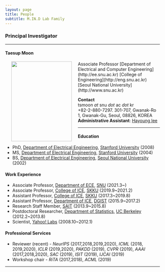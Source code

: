 ```yaml
---
layout: page
title: People 
subtitle: M.IN.D Lab Family
---
```


### Principal Investigator
<hr>

#### Taesup Moon 
  
<img src="https://raw.githubusercontent.com/mindlab-skku/mindlab-skku.github.io/master/img/Taesup_Moon.jpg" width="197" height="260" align="left" hspace="20" />
Associate Professor   
[Department of Electrical and Computer Engineering](http://ee.snu.ac.kr)  
[College of Engineering](http://eng.snu.ac.kr)  
[Seoul National University](http://www.snu.ac.kr)   

 
**Contact**  
tsmoon _at_ snu _dot_ ac  _dot_ kr  
+82-2-880-7297. 
301-707, Gwanak-Ro 1, Gwanak-Gu, Seoul, 08826, KOREA  
**Administrative Assistant**: [Hayoung lee](mailtp:hazero@snu.ac.kr)  

<hr>

#### Education 
* PhD, [Department of Electrical Engineering](http://ee.stanford.edu), [Stanford University](http://www.stanford.edu) (2008)  
* MS, [Department of Electrical Engineering](http://ee.stanford.edu), [Stanford University](http://www.stanford.edu) (2004)  
* BS, [Department of Electrical Engineering](http://ee.snu.ac.kr), [Seoul National University](http://www.snu.ac.kr) (2002)  
  
#### Work Experience

* Associate Professor, [Department of ECE](http://ee.snu.ac.kr), [SNU](http://www.snu.ac.kr) (2021.3~)
* Associate Professor, [College of ICE](http://icc.skku.edu), [SKKU](http://www.skku.edu) (2019.9~2021.2)
* Assistant Professor, [College of ICE](http://icc.skku.edu), [SKKU](http://www.skku.edu) (2017.3~2019.8)
* Assistant Professor, [Department of ICE](http://ice.dgist.ac.kr), [DGIST](http://www.dgist.ac.kr) (2015.9~2017.2)
* Research Staff Member, [SAIT](http://www.sait.samsung.co.kr) (2013.9~2015.8)
* Postdoctoral Researcher, [Department of Statistics](http://statistics.berkeley.edu), [UC Berkeley](http://www.berkeley.edu) (2012.2~2013.8)
* Scientist, [Yahoo! Labs](http://research.yahoo.com) (2008.10~2012.1)



#### Professional Services
* Reviewer (recent) - _NeurIPS_ (2017,2018,2019,2020), _ICML_ (2018, 2019,2020), _ICLR_ (2019,2020), _PAKDD_ (2019), _CVPR_ (2019), _AAAI_ (2017,2018,2020), _SAC_ (2019), _ISIT_ (2019), _IJCAI_ (2019)
* Workshop chair - _RiTA_ (2017,2018), _ACML_ (2019)


<hr>  

